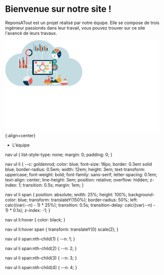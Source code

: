 # Bienvenue sur notre site !

ReponsATout est un projet réalisé par notre équipe. Elle se compose de trois ingénieur passionés dans leur travail, vous pouvez trouver sur ce site l'avancé de leurs travaux.

![Banner](./Images/banner.png){:align=center}


<nav>
  <ul>
    <li>
      L'équipe
      <span></span><span></span><span></span><span></span>
    </li>
  </ul>
</nav>
nav ul {
    list-style-type: none;
    margin: 0;
    padding: 0;
}

nav ul li {
    --c: goldenrod;
    color: blue;
    font-size: 16px;
    border: 0.3em solid blue;
    border-radius: 0.5em;
    width: 12em;
    height: 3em;
    text-transform: uppercase;
    font-weight: bold;
    font-family: sans-serif;
    letter-spacing: 0.1em;
    text-align: center;
    line-height: 3em;
    position: relative;
    overflow: hidden;
    z-index: 1;
    transition: 0.5s;
    margin: 1em;
}

nav ul li span {
    position: absolute;
    width: 25%;
    height: 100%;
    background-color: blue;
    transform: translateY(150%);
    border-radius: 50%;
    left: calc((var(--n) - 1) * 25%);
    transition: 0.5s;
    transition-delay: calc((var(--n) - 1) * 0.1s);
    z-index: -1;
}

nav ul li:hover {
    color: black;
}

nav ul li:hover span {
    transform: translateY(0) scale(2);
}

nav ul li span:nth-child(1) {
    --n: 1;
}

nav ul li span:nth-child(2) {
    --n: 2;
}

nav ul li span:nth-child(3) {
    --n: 3;
}

nav ul li span:nth-child(4) {
    --n: 4;
}
